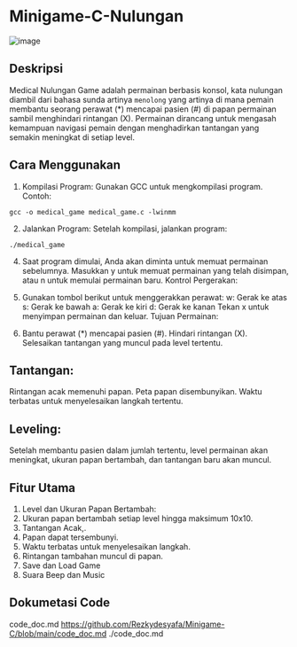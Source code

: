 ﻿# Minigame-C-Nulungan
![image](https://github.com/user-attachments/assets/9a7ab3be-97d2-47ed-9c31-edae9bd5427b)



## Deskripsi

Medical Nulungan Game adalah permainan berbasis konsol, kata nulungan diambil dari bahasa sunda artinya ```menolong``` yang artinya di mana pemain membantu seorang perawat (\*) mencapai pasien (#) di papan permainan sambil menghindari rintangan (X). Permainan dirancang untuk mengasah kemampuan navigasi pemain dengan menghadirkan tantangan yang semakin meningkat di setiap level.

## Cara Menggunakan

1. Kompilasi Program: Gunakan GCC untuk mengkompilasi program. Contoh:

```
gcc -o medical_game medical_game.c -lwinmm

```

2. Jalankan Program: Setelah kompilasi, jalankan program:

```
./medical_game
```

4. Saat program dimulai, Anda akan diminta untuk memuat permainan sebelumnya. Masukkan y untuk memuat permainan yang telah disimpan, atau n untuk memulai permainan baru.
   Kontrol Pergerakan:

5. Gunakan tombol berikut untuk menggerakkan perawat:
   w: Gerak ke atas
   s: Gerak ke bawah
   a: Gerak ke kiri
   d: Gerak ke kanan
   Tekan x untuk menyimpan permainan dan keluar.
   Tujuan Permainan:

6. Bantu perawat (\*) mencapai pasien (#).
   Hindari rintangan (X).
   Selesaikan tantangan yang muncul pada level tertentu.

## Tantangan:

   Rintangan acak memenuhi papan.
   Peta papan disembunyikan.
   Waktu terbatas untuk menyelesaikan langkah tertentu.

## Leveling:

   Setelah membantu pasien dalam jumlah tertentu, level permainan akan meningkat, ukuran papan bertambah, dan tantangan baru akan muncul.

## Fitur Utama

1. Level dan Ukuran Papan Bertambah:
2. Ukuran papan bertambah setiap level hingga maksimum 10x10.
3. Tantangan Acak,.
4. Papan dapat tersembunyi.
5. Waktu terbatas untuk menyelesaikan langkah.
6. Rintangan tambahan muncul di papan.
7. Save dan Load Game
8. Suara Beep dan Music

## Dokumetasi Code
   code_doc.md
https://github.com/Rezkydesyafa/Minigame-C/blob/main/code_doc.md
./code_doc.md
